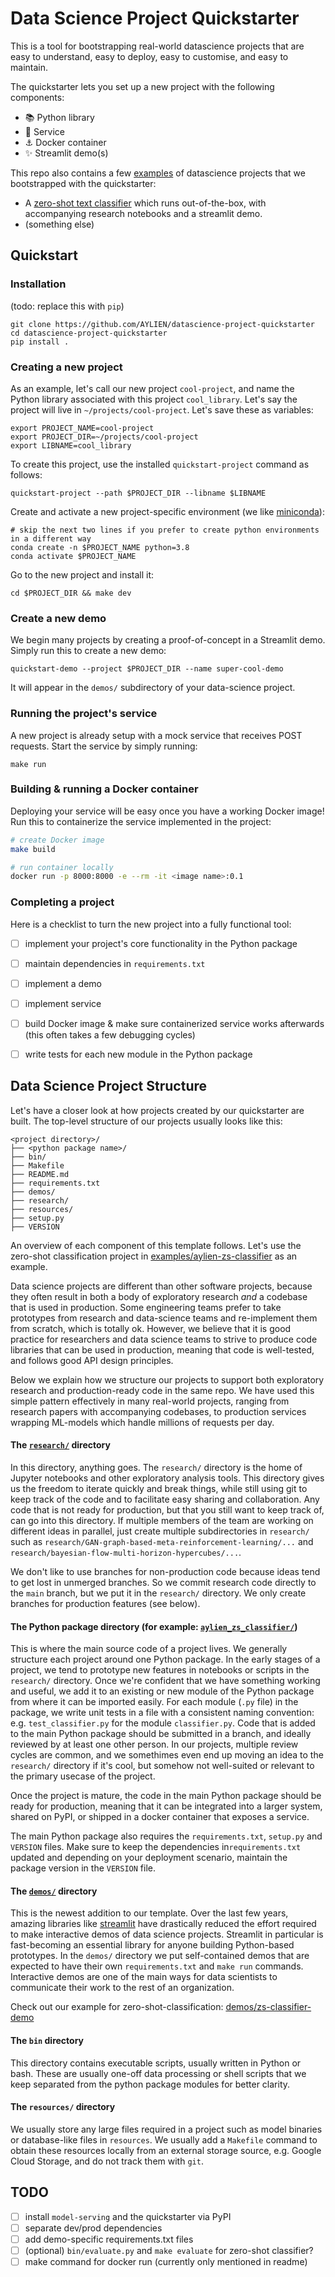 # Data Science Project Quickstarter

This is a tool for bootstrapping real-world datascience projects that are easy to understand, 
easy to deploy, easy to customise, and easy to maintain.

The quickstarter  lets you set up a new project with the following components:
* 📚 Python library
* 📨 Service
* ⚓ Docker container
* ✨ Streamlit demo(s)

This repo also contains a few [examples](examples) of datascience projects that we bootstrapped with the quickstarter:
* A [zero-shot text classifier](examples/zs_classifier) which runs out-of-the-box, with accompanying research notebooks and a streamlit demo.
* (something else)

## Quickstart

### Installation
(todo: replace this with `pip`)
```
git clone https://github.com/AYLIEN/datascience-project-quickstarter
cd datascience-project-quickstarter
pip install .
```

### Creating a new project

As an example, let's call our new project `cool-project`, and name the Python library associated with this  project `cool_library`. Let's say the project will live in `~/projects/cool-project`. Let's save these as variables:
```
export PROJECT_NAME=cool-project
export PROJECT_DIR=~/projects/cool-project
export LIBNAME=cool_library
```

To create this project, use the installed `quickstart-project` command as follows:
```
quickstart-project --path $PROJECT_DIR --libname $LIBNAME
```

Create and activate a new project-specific environment (we like [miniconda](https://docs.conda.io/en/latest/miniconda.html)):
```
# skip the next two lines if you prefer to create python environments in a different way
conda create -n $PROJECT_NAME python=3.8
conda activate $PROJECT_NAME
```
Go to the new project and install it:
```
cd $PROJECT_DIR && make dev
```
### Create a new demo
We begin many projects by creating a proof-of-concept in a Streamlit demo.
Simply run this to create a new demo:
```
quickstart-demo --project $PROJECT_DIR --name super-cool-demo
```
It will appear in the `demos/` subdirectory of your data-science project.

### Running the project's service
A new project is already setup with a mock service that receives POST requests.  Start the service by simply running:
```
make run
```

### Building & running a Docker container
Deploying your service will be easy once you have a working Docker image!
Run this to containerize the service implemented in the project:
```bash
# create Docker image
make build

# run container locally
docker run -p 8000:8000 -e --rm -it <image name>:0.1
```


### Completing a project
Here is a checklist to turn the new project into a fully functional tool:
- [ ] implement your project's core functionality in the Python package
- [ ] maintain dependencies in `requirements.txt`
- [ ] implement a demo
- [ ] implement service
- [ ] build Docker image & make sure containerized service works afterwards (this often takes a few debugging cycles)
- [ ] write tests for each new module in the Python package


## Data Science Project Structure

Let's have a closer look at how projects created by our quickstarter are built.
The top-level structure of our projects usually looks like this:
```
<project directory>/
├── <python package name>/
├── bin/
├── Makefile
├── README.md
├── requirements.txt
├── demos/
├── research/
├── resources/
├── setup.py
├── VERSION
```

An overview of each component of this template follows. Let's use the zero-shot classification project in [examples/aylien-zs-classifier](examples/aylien-zs-classifier) as an example.

Data science projects are different than other software projects, because they often result in both a body of exploratory research _and_ a codebase that is used in production. 
Some engineering teams prefer to take prototypes from research and data-science teams and re-implement them from scratch, which is totally ok. However, we believe that 
it is good practice for researchers and data science teams to strive to produce code libraries that can be used in production, meaning that code is well-tested, and follows good API design principles. 

Below we explain how we structure our projects to support both exploratory research and production-ready code in the same repo. We have used this simple pattern effectively in 
many real-world projects, ranging from research papers with accompanying codebases, to production services wrapping ML-models which handle millions of requests per day. 


#### The [`research/`](examples/aylien-zs-classifier/research) directory

In this directory, anything goes. The `research/` directory is the home of Jupyter notebooks and other exploratory analysis tools. This directory gives us the freedom to iterate quickly and break things, while still using git to keep track of the code and to facilitate easy sharing and collaboration. Any code that is not ready for production, but that you still want to keep track of, can go into this directory.
If multiple members of the team are working on different ideas in parallel, just create multiple subdirectories in `research/` such as 
`research/GAN-graph-based-meta-reinforcement-learning/...` and `research/bayesian-flow-multi-horizon-hypercubes/...`.

We don't like to use branches for non-production code because ideas tend to get lost in unmerged branches. So we commit research code directly to the `main` branch, but we put it in the `research/` directory. 
We only create branches for production features (see below). 

#### The Python package directory (for example: [`aylien_zs_classifier/`](examples/aylien-sz-classifier/aylien_zs_classifier))

This is where the main source code of a project lives. We generally structure each project around one Python package. In the early stages of a project, we tend to prototype new features in notebooks or scripts in the `research/` directory. Once we're confident that we have something working and useful, we add it to an existing or new module of the Python package from where it can be imported easily. For each module (`.py` file) in the package, we write unit tests in a file with a consistent naming convention: e.g. `test_classifier.py` for the module `classifier.py`.
Code that is added to the main Python package should be submitted in a branch, and ideally reviewed by at least one other person. In our projects, multiple review cycles are common, and we somethimes even end up moving an idea 
to the `research/` directory if it's cool, but somehow not well-suited or relevant to the primary usecase of the project. 

Once the project is mature, the code in the main Python package should be ready for production, meaning that it can be integrated into a larger system, shared on PyPI, or shipped in a docker container that exposes a service. 

The main Python package also requires the `requirements.txt`, `setup.py` and `VERSION` files. Make sure to keep the dependencies in`requirements.txt` updated and depending on your deployment scenario, maintain the package version in the `VERSION` file.

#### The [`demos/`](examples/aylien-zs-classifier/demos) directory
This is the newest addition to our template. Over the last few years, amazing libraries like [streamlit](https://streamlit.io/) have drastically reduced the effort required to make interactive demos of data science projects. Streamlit in particular is fast-becoming an essential library for anyone building Python-based prototypes. In  the `demos/` directory we put self-contained demos that are expected to have their own `requirements.txt` and `make run` commands. Interactive demos are one of the main ways for data scientists to communicate their work to the rest of an organization.

Check out our example for zero-shot-classification: [demos/zs-classifier-demo](demos/zs-classifier-demo)

#### The `bin` directory
This directory contains executable scripts, usually written in Python or bash. These are usually one-off data processing or shell scripts that we keep separated from the python package modules for better clarity.

#### The `resources/` directory
We usually store any large files required in a project such as model binaries or database-like files in `resources`. We usually add a `Makefile` command to obtain these resources locally from an external storage source, e.g. Google Cloud Storage, and do not track them with `git`.

## TODO

- [ ] install `model-serving` and the quickstarter via PyPI
- [ ] separate dev/prod dependencies
- [ ] add demo-specific requirements.txt files
- [ ] (optional) `bin/evaluate.py` and `make evaluate` for zero-shot classifier?
- [ ] make command for docker run (currently only mentioned in readme)

